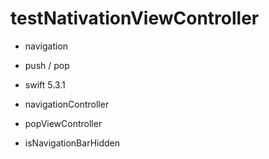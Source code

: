 # testNativationViewController

- navigation
- push / pop
- swift 5.3.1


- navigationController
- popViewController
- isNavigationBarHidden

